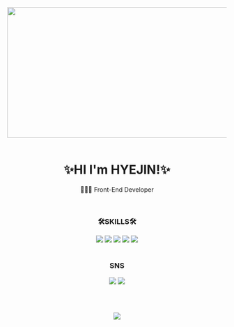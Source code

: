 <div align =center>
<img src= "https://mblogthumb-phinf.pstatic.net/MjAxODA1MDZfMTQ3/MDAxNTI1NTUzNjg4NzA3.MMCUmid7CHdrLAzWID6U7OLxsTRroOqtuffmNT41LzAg.WN_p0TbKZZFmAt_3DREM3LM0t6qWHvirVUvkBqostOsg.PNG.jhk3749/image.png?type=w800" height =300px width= 600px>
 </div>
<br/>


<div align =center>
 
 ### <h1 align =center>✨HI I'm HYEJIN!✨</h1>
 
 <p> 👩🏻‍💻 Front-End Developer </p>
  
</div>

 <br/>
 
### <p align =center>🛠SKILLS🛠</p>

<div align =center>
 <img src="https://img.shields.io/badge/html5-E34F26?style=for-the-badge&logo=html5&logoColor=white"> 
 <img src="https://img.shields.io/badge/css-1572B6?style=for-the-badge&logo=css3&logoColor=white"> 
 <img src="https://img.shields.io/badge/javascript-F7DF1E?style=for-the-badge&logo=javascript&logoColor=black"> 
 <img src="https://img.shields.io/badge/jquery-0769AD?style=for-the-badge&logo=jquery&logoColor=white">
 <img src="https://img.shields.io/badge/react-61DAFB?style=for-the-badge&logo=react&logoColor=black"> 
</div>
<br/>

### <p align =center>SNS</p>
<div align =center>
 <a href="https://www.instagram.com/hzziins/" target="_blank"><img src="https://img.shields.io/badge/instagram-E4405F?style=flat-square&logo=instagram&logoColor=white"/></a> 
 <a href="https://zinny-22.tistory.com/" target="_blank"><img src="https://img.shields.io/badge/blog-000000?style=flat-square&logo=blogger&logoColor=white"/></a> 
</div>

<br/><br/>
<div align =center>
<a href="https://hits.seeyoufarm.com"><img src="https://hits.seeyoufarm.com/api/count/incr/badge.svg?url=https%3A%2F%2Fgithub.com%2Fzinny22&count_bg=%23D9CDE7&title_bg=%239E60BC&icon=&icon_color=%23FFFFFF&title=hits&edge_flat=false"/></a>
</div>
 




<!--
**zinny22/zinny22** is a ✨ _special_ ✨ repository because its `README.md` (this file) appears on your GitHub profile.

Here are some ideas to get you started:




- 🔭 I’m currently working on ...
- 🌱 I’m currently learning ...
- 👯 I’m looking to collaborate on ...
- 🤔 I’m looking for help with ...
- 💬 Ask me about ...
- 📫 How to reach me: ...
- 😄 Pronouns: ...

- ⚡ Fun fact: ...
-->


